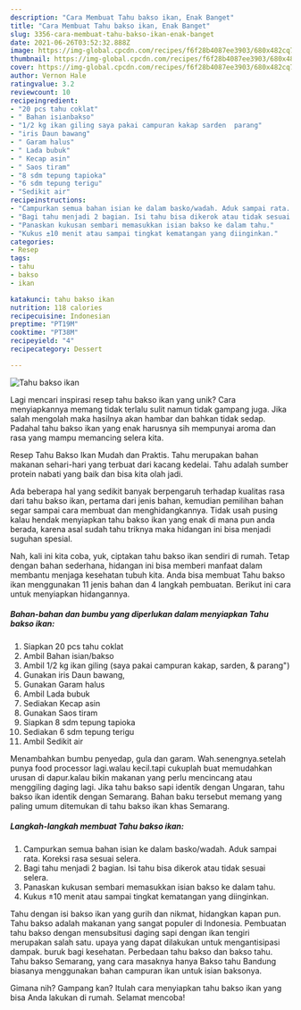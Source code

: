 ```yaml
---
description: "Cara Membuat Tahu bakso ikan, Enak Banget"
title: "Cara Membuat Tahu bakso ikan, Enak Banget"
slug: 3356-cara-membuat-tahu-bakso-ikan-enak-banget
date: 2021-06-26T03:52:32.888Z
image: https://img-global.cpcdn.com/recipes/f6f28b4087ee3903/680x482cq70/tahu-bakso-ikan-foto-resep-utama.jpg
thumbnail: https://img-global.cpcdn.com/recipes/f6f28b4087ee3903/680x482cq70/tahu-bakso-ikan-foto-resep-utama.jpg
cover: https://img-global.cpcdn.com/recipes/f6f28b4087ee3903/680x482cq70/tahu-bakso-ikan-foto-resep-utama.jpg
author: Vernon Hale
ratingvalue: 3.2
reviewcount: 10
recipeingredient:
- "20 pcs tahu coklat"
- " Bahan isianbakso"
- "1/2 kg ikan giling saya pakai campuran kakap sarden  parang"
- "iris Daun bawang"
- " Garam halus"
- " Lada bubuk"
- " Kecap asin"
- " Saos tiram"
- "8 sdm tepung tapioka"
- "6 sdm tepung terigu"
- "Sedikit air"
recipeinstructions:
- "Campurkan semua bahan isian ke dalam basko/wadah. Aduk sampai rata. Koreksi rasa sesuai selera."
- "Bagi tahu menjadi 2 bagian. Isi tahu bisa dikerok atau tidak sesuai selera."
- "Panaskan kukusan sembari memasukkan isian bakso ke dalam tahu."
- "Kukus ±10 menit atau sampai tingkat kematangan yang diinginkan."
categories:
- Resep
tags:
- tahu
- bakso
- ikan

katakunci: tahu bakso ikan 
nutrition: 118 calories
recipecuisine: Indonesian
preptime: "PT19M"
cooktime: "PT38M"
recipeyield: "4"
recipecategory: Dessert

---
```



![Tahu bakso ikan](https://img-global.cpcdn.com/recipes/f6f28b4087ee3903/680x482cq70/tahu-bakso-ikan-foto-resep-utama.jpg)

Lagi mencari inspirasi resep tahu bakso ikan yang unik? Cara menyiapkannya memang tidak terlalu sulit namun tidak gampang juga. Jika salah mengolah maka hasilnya akan hambar dan bahkan tidak sedap. Padahal tahu bakso ikan yang enak harusnya sih mempunyai aroma dan rasa yang mampu memancing selera kita.

Resep Tahu Bakso Ikan Mudah dan Praktis. Tahu merupakan bahan makanan sehari-hari yang terbuat dari kacang kedelai. Tahu adalah sumber protein nabati yang baik dan bisa kita olah jadi.

Ada beberapa hal yang sedikit banyak berpengaruh terhadap kualitas rasa dari tahu bakso ikan, pertama dari jenis bahan, kemudian pemilihan bahan segar sampai cara membuat dan menghidangkannya. Tidak usah pusing kalau hendak menyiapkan tahu bakso ikan yang enak di mana pun anda berada, karena asal sudah tahu triknya maka hidangan ini bisa menjadi suguhan spesial.


Nah, kali ini kita coba, yuk, ciptakan tahu bakso ikan sendiri di rumah. Tetap dengan bahan sederhana, hidangan ini bisa memberi manfaat dalam membantu menjaga kesehatan tubuh kita. Anda bisa membuat Tahu bakso ikan menggunakan 11 jenis bahan dan 4 langkah pembuatan. Berikut ini cara untuk menyiapkan hidangannya.

<!--inarticleads1-->

##### Bahan-bahan dan bumbu yang diperlukan dalam menyiapkan Tahu bakso ikan:

1. Siapkan 20 pcs tahu coklat
1. Ambil  Bahan isian/bakso
1. Ambil 1/2 kg ikan giling (saya pakai campuran kakap, sarden, &amp; parang&#34;)
1. Gunakan iris Daun bawang,
1. Gunakan  Garam halus
1. Ambil  Lada bubuk
1. Sediakan  Kecap asin
1. Gunakan  Saos tiram
1. Siapkan 8 sdm tepung tapioka
1. Sediakan 6 sdm tepung terigu
1. Ambil Sedikit air


Menambahkan bumbu penyedap, gula dan garam. Wah.senengnya.setelah punya food processor lagi.walau kecil.tapi cukuplah buat memudahkan urusan di dapur.kalau bikin makanan yang perlu mencincang atau menggiling daging lagi. Jika tahu bakso sapi identik dengan Ungaran, tahu bakso ikan identik dengan Semarang. Bahan baku tersebut memang yang paling umum ditemukan di tahu bakso ikan khas Semarang. 

<!--inarticleads2-->

##### Langkah-langkah membuat Tahu bakso ikan:

1. Campurkan semua bahan isian ke dalam basko/wadah. Aduk sampai rata. Koreksi rasa sesuai selera.
1. Bagi tahu menjadi 2 bagian. Isi tahu bisa dikerok atau tidak sesuai selera.
1. Panaskan kukusan sembari memasukkan isian bakso ke dalam tahu.
1. Kukus ±10 menit atau sampai tingkat kematangan yang diinginkan.


Tahu dengan isi bakso ikan yang gurih dan nikmat, hidangkan kapan pun. Tahu bakso adalah makanan yang sangat populer di Indonesia. Pembuatan tahu bakso dengan mensubsitusi daging sapi dengan ikan tengiri merupakan salah satu. upaya yang dapat dilakukan untuk mengantisipasi dampak. buruk bagi kesehatan. Perbedaan tahu bakso dan bakso tahu. Tahu bakso Semarang, yang cara masaknya hanya Bakso tahu Bandung biasanya menggunakan bahan campuran ikan untuk isian baksonya. 

Gimana nih? Gampang kan? Itulah cara menyiapkan tahu bakso ikan yang bisa Anda lakukan di rumah. Selamat mencoba!
